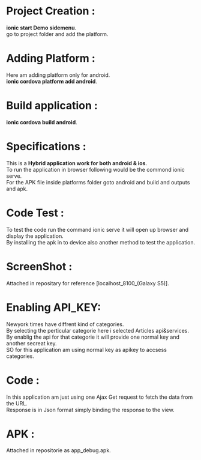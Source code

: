 <h1>Project Creation :</h1> 

 <b>ionic start Demo sidemenu</b>. <br>
go to project folder and add the platform.<br>

<h1>Adding Platform :</h1>
Here am adding platform only for android.<br>
<b>ionic cordova platform add android</b>.<br>

<h1>Build application : </h1>
<b>ionic cordova build android</b>.<br>

<h1>Specifications :</h1>
This is a <b>Hybrid application work for both android & ios</b>.<br>
To run the application in browser following would be the commond ionic serve.<br> 
For the APK file inside platforms folder goto android and build and outputs and apk. <br>

<h1>Code Test :</h1>
To test the code run the command ionic serve  it will open up browser and display the application.<br>
By installing the apk in to device also another method to test the application.<br>


<h1>ScreenShot :</h1>
Attached in repositary for reference [localhost_8100_(Galaxy S5)].<br>


<h1>Enabling API_KEY:</h1>
Newyork times have diffrent kind of categories.<br>
By selecting the perticular categorie here i selected Articles api&services.<br>
By enablig the api for that categorie it will provide one normal key and another secreat key.<br>
SO for this application am using normal key as apikey to accsess categories. <br>

<h1>Code : </h1>
In this application am just using one Ajax Get request to fetch the data from the URL.<br>
Response is in Json format simply binding the response to the view.<br>


<h1>APK :</h1>
Attached in repositorie as app_debug.apk.
